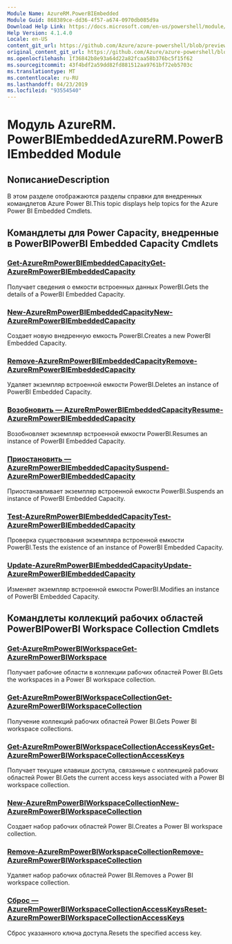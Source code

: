```yaml
---
Module Name: AzureRM.PowerBIEmbedded
Module Guid: 868389ce-dd36-4f57-a674-0970db085d9a
Download Help Link: https://docs.microsoft.com/en-us/powershell/module/azurerm.powerbiembedded
Help Version: 4.1.4.0
Locale: en-US
content_git_url: https://github.com/Azure/azure-powershell/blob/preview/src/ResourceManager/PowerBIEmbedded/Commands.Management.PowerBIEmbedded/help/AzureRM.PowerBIEmbedded.md
original_content_git_url: https://github.com/Azure/azure-powershell/blob/preview/src/ResourceManager/PowerBIEmbedded/Commands.Management.PowerBIEmbedded/help/AzureRM.PowerBIEmbedded.md
ms.openlocfilehash: 1f36842b8e93a64d22a82fcaa58b376bc5f15f62
ms.sourcegitcommit: 43f4bdf2a59dd82fd881512aa9761bf72eb5703c
ms.translationtype: MT
ms.contentlocale: ru-RU
ms.lasthandoff: 04/23/2019
ms.locfileid: "93554540"
---
```

# <span data-ttu-id="8f6db-101">Модуль AzureRM. PowerBIEmbedded</span><span class="sxs-lookup"><span data-stu-id="8f6db-101">AzureRM.PowerBIEmbedded Module</span></span>
## <span data-ttu-id="8f6db-102">Nописание</span><span class="sxs-lookup"><span data-stu-id="8f6db-102">Description</span></span>
<span data-ttu-id="8f6db-103">В этом разделе отображаются разделы справки для внедренных командлетов Azure Power BI.</span><span class="sxs-lookup"><span data-stu-id="8f6db-103">This topic displays help topics for the Azure Power BI Embedded Cmdlets.</span></span>

## <span data-ttu-id="8f6db-104">Командлеты для Power Capacity, внедренные в PowerBI</span><span class="sxs-lookup"><span data-stu-id="8f6db-104">PowerBI Embedded Capacity Cmdlets</span></span>
### [<span data-ttu-id="8f6db-105">Get-AzureRmPowerBIEmbeddedCapacity</span><span class="sxs-lookup"><span data-stu-id="8f6db-105">Get-AzureRmPowerBIEmbeddedCapacity</span></span>](Get-AzureRmPowerBIEmbeddedCapacity.md)
<span data-ttu-id="8f6db-106">Получает сведения о емкости встроенных данных PowerBI.</span><span class="sxs-lookup"><span data-stu-id="8f6db-106">Gets the details of a PowerBI Embedded Capacity.</span></span>

### [<span data-ttu-id="8f6db-107">New-AzureRmPowerBIEmbeddedCapacity</span><span class="sxs-lookup"><span data-stu-id="8f6db-107">New-AzureRmPowerBIEmbeddedCapacity</span></span>](New-AzureRmPowerBIEmbeddedCapacity.md)
<span data-ttu-id="8f6db-108">Создает новую внедренную емкость PowerBI.</span><span class="sxs-lookup"><span data-stu-id="8f6db-108">Creates a new PowerBI Embedded Capacity.</span></span>

### [<span data-ttu-id="8f6db-109">Remove-AzureRmPowerBIEmbeddedCapacity</span><span class="sxs-lookup"><span data-stu-id="8f6db-109">Remove-AzureRmPowerBIEmbeddedCapacity</span></span>](Remove-AzureRmPowerBIEmbeddedCapacity.md)
<span data-ttu-id="8f6db-110">Удаляет экземпляр встроенной емкости PowerBI.</span><span class="sxs-lookup"><span data-stu-id="8f6db-110">Deletes an instance of PowerBI Embedded Capacity.</span></span>

### [<span data-ttu-id="8f6db-111">Возобновить — AzureRmPowerBIEmbeddedCapacity</span><span class="sxs-lookup"><span data-stu-id="8f6db-111">Resume-AzureRmPowerBIEmbeddedCapacity</span></span>](Resume-AzureRmPowerBIEmbeddedCapacity.md)
<span data-ttu-id="8f6db-112">Возобновляет экземпляр встроенной емкости PowerBI.</span><span class="sxs-lookup"><span data-stu-id="8f6db-112">Resumes an instance of PowerBI Embedded Capacity.</span></span>

### [<span data-ttu-id="8f6db-113">Приостановить — AzureRmPowerBIEmbeddedCapacity</span><span class="sxs-lookup"><span data-stu-id="8f6db-113">Suspend-AzureRmPowerBIEmbeddedCapacity</span></span>](Suspend-AzureRmPowerBIEmbeddedCapacity.md)
<span data-ttu-id="8f6db-114">Приостанавливает экземпляр встроенной емкости PowerBI.</span><span class="sxs-lookup"><span data-stu-id="8f6db-114">Suspends an instance of PowerBI Embedded Capacity.</span></span>

### [<span data-ttu-id="8f6db-115">Test-AzureRmPowerBIEmbeddedCapacity</span><span class="sxs-lookup"><span data-stu-id="8f6db-115">Test-AzureRmPowerBIEmbeddedCapacity</span></span>](Test-AzureRmPowerBIEmbeddedCapacity.md)
<span data-ttu-id="8f6db-116">Проверка существования экземпляра встроенной емкости PowerBI.</span><span class="sxs-lookup"><span data-stu-id="8f6db-116">Tests the existence of an instance of PowerBI Embedded Capacity.</span></span>

### [<span data-ttu-id="8f6db-117">Update-AzureRmPowerBIEmbeddedCapacity</span><span class="sxs-lookup"><span data-stu-id="8f6db-117">Update-AzureRmPowerBIEmbeddedCapacity</span></span>](Update-AzureRmPowerBIEmbeddedCapacity.md)
<span data-ttu-id="8f6db-118">Изменяет экземпляр встроенной емкости PowerBI.</span><span class="sxs-lookup"><span data-stu-id="8f6db-118">Modifies an instance of PowerBI Embedded Capacity.</span></span>


## <span data-ttu-id="8f6db-119">Командлеты коллекций рабочих областей PowerBI</span><span class="sxs-lookup"><span data-stu-id="8f6db-119">PowerBI Workspace Collection Cmdlets</span></span>
### [<span data-ttu-id="8f6db-120">Get-AzureRmPowerBIWorkspace</span><span class="sxs-lookup"><span data-stu-id="8f6db-120">Get-AzureRmPowerBIWorkspace</span></span>](Get-AzureRmPowerBIWorkspace.md)
<span data-ttu-id="8f6db-121">Получает рабочие области в коллекции рабочих областей Power BI.</span><span class="sxs-lookup"><span data-stu-id="8f6db-121">Gets the workspaces in a Power BI workspace collection.</span></span>

### [<span data-ttu-id="8f6db-122">Get-AzureRmPowerBIWorkspaceCollection</span><span class="sxs-lookup"><span data-stu-id="8f6db-122">Get-AzureRmPowerBIWorkspaceCollection</span></span>](Get-AzureRmPowerBIWorkspaceCollection.md)
<span data-ttu-id="8f6db-123">Получение коллекций рабочих областей Power BI.</span><span class="sxs-lookup"><span data-stu-id="8f6db-123">Gets Power BI workspace collections.</span></span>

### [<span data-ttu-id="8f6db-124">Get-AzureRmPowerBIWorkspaceCollectionAccessKeys</span><span class="sxs-lookup"><span data-stu-id="8f6db-124">Get-AzureRmPowerBIWorkspaceCollectionAccessKeys</span></span>](Get-AzureRmPowerBIWorkspaceCollectionAccessKeys.md)
<span data-ttu-id="8f6db-125">Получает текущие клавиши доступа, связанные с коллекцией рабочих областей Power BI.</span><span class="sxs-lookup"><span data-stu-id="8f6db-125">Gets the current access keys associated with a Power BI workspace collection.</span></span>

### [<span data-ttu-id="8f6db-126">New-AzureRmPowerBIWorkspaceCollection</span><span class="sxs-lookup"><span data-stu-id="8f6db-126">New-AzureRmPowerBIWorkspaceCollection</span></span>](New-AzureRmPowerBIWorkspaceCollection.md)
<span data-ttu-id="8f6db-127">Создает набор рабочих областей Power BI.</span><span class="sxs-lookup"><span data-stu-id="8f6db-127">Creates a Power BI workspace collection.</span></span>

### [<span data-ttu-id="8f6db-128">Remove-AzureRmPowerBIWorkspaceCollection</span><span class="sxs-lookup"><span data-stu-id="8f6db-128">Remove-AzureRmPowerBIWorkspaceCollection</span></span>](Remove-AzureRmPowerBIWorkspaceCollection.md)
<span data-ttu-id="8f6db-129">Удаляет набор рабочих областей Power BI.</span><span class="sxs-lookup"><span data-stu-id="8f6db-129">Removes a Power BI workspace collection.</span></span>

### [<span data-ttu-id="8f6db-130">Сброс — AzureRmPowerBIWorkspaceCollectionAccessKeys</span><span class="sxs-lookup"><span data-stu-id="8f6db-130">Reset-AzureRmPowerBIWorkspaceCollectionAccessKeys</span></span>](Reset-AzureRmPowerBIWorkspaceCollectionAccessKeys.md)
<span data-ttu-id="8f6db-131">Сброс указанного ключа доступа.</span><span class="sxs-lookup"><span data-stu-id="8f6db-131">Resets the specified access key.</span></span>

